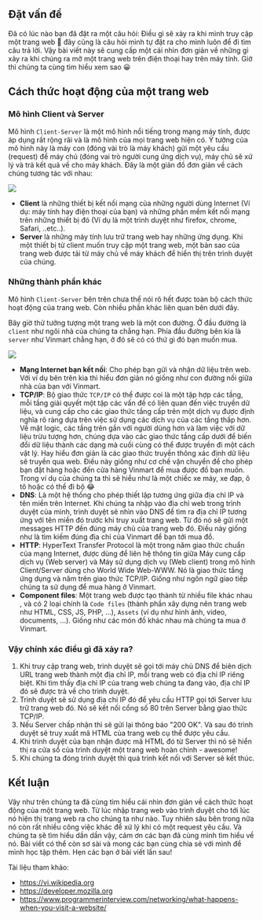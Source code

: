 ## Đặt vấn đề
Đã có lúc nào bạn đã đặt ra một câu hỏi: Điều gì sẽ xảy ra khi mình truy cập một trang web :thinking: đây cũng là câu hỏi mình tự đặt ra cho mình luôn để đi tìm câu trả lời. Vậy bài viết này sẽ cung cấp một cái nhìn đơn giản về những gì xảy ra khi chúng ra mở một trang web trên điện thoại hay trên máy tính.
Giờ thì chúng ta cùng tìm hiểu xem sao :grinning:

## Cách thức hoạt động của một trang web
### Mô hình Client và Server
Mô hình `Client-Server` là một mô hình nổi tiếng trong mạng máy tính, được áp dụng rất rộng rãi và là mô hình của mọi trang web hiện có. Ý tưởng của mô hình này là máy con (đóng vài trò là máy khách) gửi một yêu cầu (request) để máy chủ (đóng vai trò người cung ứng dịch vụ), máy chủ sẽ xử lý và trả kết quả về cho máy khách. Đây là một giản đồ đơn giản về cách chúng tương tác với nhau:

![](https://images.viblo.asia/9b929812-c8ff-41b6-a0fe-4cbe76f4963d.jpg)

* **Client** là những thiết bị kết nối mạng của những người dùng Internet (Ví dụ: máy tính hay điện thoại của bạn) và những phần mềm kết nối mạng trên những thiết bị đó (Ví dụ là một trình duyệt như firefox, chrome, Safari, ..etc..).
* **Server** là những máy tính lưu trữ trang web hay những ứng dụng. Khi một thiết bị từ client muốn truy cập một trang web, một bản sao của trang web được tải từ máy chủ về máy khách để hiển thị trên trình duyệt của chúng.

### Những thành phần khác
Mô hình `Client-Server` bên trên chưa thể nói rõ hết được toàn bộ cách thức hoạt động của trang web. Còn nhiều phần khác liên quan bên dưới đây.

Bây giờ thử tưởng tượng một trang web là một con đường. Ở đầu đường là `client` như ngôi nhà của chúng ta chẳng hạn. Phía đầu đường bên kia là `server` như Vinmart chẳng hạn, ở đó sẽ có có thứ gì đó bạn muốn mua.

![](https://images.viblo.asia/79deada4-5c05-4783-9e89-73cfa8714cd8.jpg)

+ **Mạng Internet bạn kết nối**: Cho phép bạn gửi và nhận dữ liệu trên web. Với ví dụ bên trên kia thì hiểu đơn giản nó giống như con đường nối giữa nhà của bạn với Vinmart.
+ **TCP/IP**: Bộ giao thức `TCP/IP` có thể được coi là một tập hợp các tầng, mỗi tầng giải quyết một tập các vấn đề có liên quan đến việc truyền dữ liệu, và cung cấp cho các giao thức tầng cấp trên một dịch vụ được định nghĩa rõ ràng dựa trên việc sử dụng các dịch vụ của các tầng thấp hơn. Về mặt logic, các tầng trên gần với người dùng hơn và làm việc với dữ liệu trừu tượng hơn, chúng dựa vào các giao thức tầng cấp dưới để biến đổi dữ liệu thành các dạng mà cuối cùng có thể được truyền đi một cách vật lý. Hay hiểu đơn giản là các giao thức truyền thông xác định dữ liệu sẽ truyền qua web. Điều này giống như cơ chế vận chuyển để cho phép bạn đặt hàng hoặc đến cửa hàng Vinmart để mua được đồ bạn muốn. Trong ví dụ của chúng ta thì sẽ hiểu như là một chiếc xe máy, xe đạp, ô tô hoặc có thể đi bộ :joy:
+ **DNS**: Là một hệ thống cho phép thiết lập tương ứng giữa địa chỉ IP và tên miền trên Internet. Khi chúng ta nhập vào địa chỉ web trong trình duyệt của mình, trình duyệt sẽ nhìn vào DNS để tìm ra địa chỉ IP tương ứng với tên miền đó trước khi truy xuất trang web. Từ đó nó sẽ gửi một messages HTTP đến đúng máy chủ của trang web đó. Điều này giống như là tìm kiếm đúng địa chỉ của Vinmart để bạn tới mua đồ.
+ **HTTP**: HyperText Transfer Protocol là một trong năm giao thức chuẩn của mạng Internet, được dùng để liên hệ thông tin giữa Máy cung cấp dịch vụ (Web server) và Máy sử dụng dịch vụ (Web client) trong mô hình Client/Server dùng cho World Wide Web-WWW. Nó là giao thức tầng ứng dụng và năm trên giao thức TCP/IP. Giống như ngôn ngữ giao tiếp chúng ta sử dụng để mua hàng ở Vinmart.
+ **Component files**: Một trang web được tạo thành từ nhiều file khác nhau , và có 2 loại chính là `Code files` (thành phần xây dựng nên trang web như HTML, CSS, JS, PHP, ...), `Assets` (ví dụ như hình ảnh, video, documents, ...). Giống như các món đồ khác nhau mà chúng ta mua ở Vinmart.

### Vậy chính xác điều gì đã xảy ra?
1. Khi truy cập trang web, trình duyệt sẽ gọi tới máy chủ DNS để biên dịch URL trang web thành một địa chỉ IP, mỗi trang web có địa chỉ IP riêng biệt. Khi tìm thấy địa chỉ IP của trang web chúng ta đang vào, địa chỉ IP đó sẽ được trả về cho trình duyệt.
2. Trình duyệt sẽ sử dụng địa chi IP đó để yêu cầu HTTP gọi tới Server lưu trữ trang web đó. Nó sẽ kết nối cổng số 80 trên Server bằng giao thức TCP/IP.
3. Nếu Server chấp nhận thì sẽ gửi lại thông báo "200 OK". Và sau đó trình duyệt sẽ truy xuất mã HTML của trang web cụ thể được yêu cầu.
4. Khi trình duyệt của bạn nhận được mã HTML đó từ Server thì nó sẽ hiển thị ra cửa sổ của trình duyệt một trang web hoàn chỉnh - awesome!
5. Khi chúng ta đóng trình duyệt thì quá trình kết nối với Server sẽ kết thúc.

## Kết luận
Vậy như trên chúng ta đã cùng tìm hiểu cái nhìn đơn giản về cách thức hoạt động của một trang web. Từ lúc nhập trang web vào trình duyệt cho tới lúc nó hiện thị trang web ra cho chúng ta như nào. Tuy nhiên sâu bên trong nữa nó còn rất nhiều công việc khác để xử lý khi có một request yêu cầu. Và chúng ta sẽ tìm hiểu dần dần vậy, cảm ơn các bạn đã cùng mình tìm hiểu về nó. Bài viết có thể còn sơ sài và mong các bạn cùng chia sẻ với mình để mình học tập thêm. Hẹn các bạn ở bài viết lần sau!

Tài liệu tham khảo:

* https://vi.wikipedia.org
* https://developer.mozilla.org
* https://www.programmerinterview.com/networking/what-happens-when-you-visit-a-website/